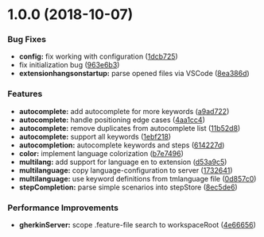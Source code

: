 # 1.0.0 (2018-10-07)


### Bug Fixes

* **config:** fix working with configuration ([1dcb725](https://github.com/iteratec/bdd-power-tools/commit/1dcb725))
* fix initialization bug ([963e6b3](https://github.com/iteratec/bdd-power-tools/commit/963e6b3))
* **extensionhangsonstartup:** parse opened files via VSCode ([8ea386d](https://github.com/iteratec/bdd-power-tools/commit/8ea386d))


### Features

* **autocomplete:** add autocomplete for more keywords ([a9ad722](https://github.com/iteratec/bdd-power-tools/commit/a9ad722))
* **autocomplete:** handle positioning edge cases ([4aa1cc4](https://github.com/iteratec/bdd-power-tools/commit/4aa1cc4))
* **autocomplete:** remove duplicates from autocomplete list ([11b52d8](https://github.com/iteratec/bdd-power-tools/commit/11b52d8))
* **autocomplete:** support all keywords ([1ebf218](https://github.com/iteratec/bdd-power-tools/commit/1ebf218))
* **autocompletion:** autocomplete keywords and steps ([614227d](https://github.com/iteratec/bdd-power-tools/commit/614227d))
* **color:** implement language colorization ([b7e7496](https://github.com/iteratec/bdd-power-tools/commit/b7e7496))
* **multilang:** add support for language en to extension ([d53a9c5](https://github.com/iteratec/bdd-power-tools/commit/d53a9c5))
* **multilanguage:** copy language-configuration to server ([1732641](https://github.com/iteratec/bdd-power-tools/commit/1732641))
* **multilanguage:** use keyword definitions from tmlanguage file ([0d857c0](https://github.com/iteratec/bdd-power-tools/commit/0d857c0))
* **stepCompletion:** parse simple scenarios into stepStore ([8ec5de6](https://github.com/iteratec/bdd-power-tools/commit/8ec5de6))


### Performance Improvements

* **gherkinServer:** scope .feature-file search to workspaceRoot ([4e66656](https://github.com/iteratec/bdd-power-tools/commit/4e66656))
